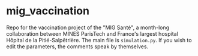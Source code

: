 # mig_vaccination

Repo for the vaccination project of the "MIG Santé", a month-long collaboration between MINES ParisTech and France's largest hospital Hôpital de la Pitié-Salpêtrière.
The main file is `simulation.py`. If you wish to edit the parameters, the comments speak by themselves.

